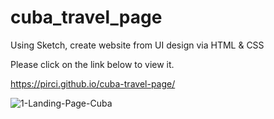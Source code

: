 # cuba_travel_page

Using Sketch, create website from UI design via HTML & CSS

Please click on the link below to view it.

https://pirci.github.io/cuba-travel-page/




![1-Landing-Page-Cuba](https://user-images.githubusercontent.com/43238947/111435420-10b5d080-8701-11eb-96f7-3ef57ae23239.jpg)
